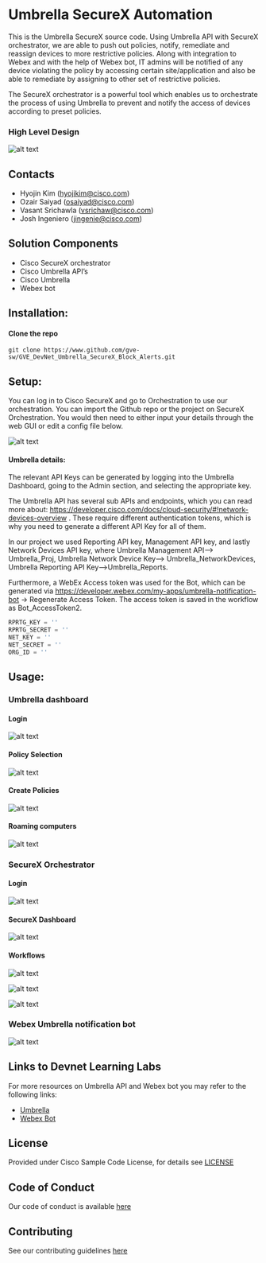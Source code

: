 # Umbrella SecureX Automation
This is the Umbrella SecureX source code. Using Umbrella API with SecureX orchestrator, we are able to push out policies, notify, remediate and reassign devices to more restrictive policies.
Along with integration to Webex and with the help of Webex bot, IT admins will be notified of any device violating the policy by accessing certain site/application and also be able to remediate by assigning to other set of restrictive policies.  

The SecureX orchestrator is a powerful tool which enables us to orchestrate the process of using Umbrella to prevent and notify the access of devices according to preset policies.  

### High Level Design
![alt text](images/HLD.png)

## Contacts

* Hyojin Kim (hyojikim@cisco.com)
* Ozair Saiyad (osaiyad@cisco.com)
* Vasant Srichawla (vsrichaw@cisco.com)
* Josh Ingeniero (jingenie@cisco.com)

## Solution Components
* Cisco SecureX orchestrator
* Cisco Umbrella API’s
* Cisco Umbrella
* Webex bot 

## Installation:

#### Clone the repo
```console
git clone https://www.github.com/gve-sw/GVE_DevNet_Umbrella_SecureX_Block_Alerts.git
```

## Setup:
You can log in to Cisco SecureX and go to Orchestration to use our orchestration.
You can import the Github repo or the project on SecureX Orchestration. 
You would then need to either input your details through the web GUI or edit a config file below.

![alt text](images/import.png)


#### Umbrella details:

The relevant API Keys can be generated by logging into the Umbrella Dashboard, going to the Admin section, and selecting the appropriate key.

The Umbrella API has several sub APIs and endpoints, which you can read more about: https://developer.cisco.com/docs/cloud-security/#!network-devices-overview . These require different authentication tokens, which is why you need to generate a different API Key for all of them.

In our project we used Reporting API key, Management API key, and lastly Network Devices API key, where Umbrella Management API—> Umbrella_Proj, Umbrella Network Device Key—> Umbrella_NetworkDevices, Umbrella Reporting API Key—>Umbrella_Reports.

Furthermore, a WebEx Access token was used for the Bot, which can be generated via https://developer.webex.com/my-apps/umbrella-notification-bot -> Regenerate Access Token.  The access token is saved in the workflow as Bot_AccessToken2. 

```python
RPRTG_KEY = ''
RPRTG_SECRET = ''
NET_KEY = ''
NET_SECRET = ''
ORG_ID = ''
```

## Usage:

### Umbrella dashboard

#### Login
![alt text](images/LoginUmbrella.png)

#### Policy Selection
![alt text](images/Policies.png)

#### Create Policies
![alt text](images/CreatePolicies.png)

#### Roaming computers
![alt text](images/Devices.png)



### SecureX Orchestrator

#### Login
![alt text](images/LoginSecureX.png)

#### SecureX Dashboard
![alt text](images/SecureXdashboard.png)

#### Workflows

![alt text](images/Workflow1.png)

![alt text](images/Workflow2.png)

![alt text](images/Workflow3.png)


### Webex Umbrella notification bot

![alt text](images/bot.png)


## Links to Devnet Learning Labs
For more resources on Umbrella API and Webex bot you may refer to the following links:
* [Umbrella](https://developer.cisco.com/learning/modules/umbrella-v11)
* [Webex Bot](https://developer.webex.com/docs/bots)

## License
Provided under Cisco Sample Code License, for details see [LICENSE](./LICENSE.txt)

## Code of Conduct
Our code of conduct is available [here](./CODE_OF_CONDUCT.md)

## Contributing
See our contributing guidelines [here](./CONTRIBUTING.md)
